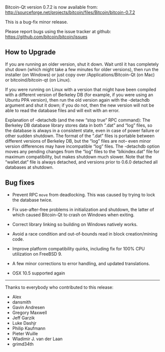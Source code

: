 Bitcoin-Qt version 0.7.2 is now available from:
<http://sourceforge.net/projects/bitcoin/files/Bitcoin/bitcoin-0.7.2>

This is a bug-fix minor release.

Please report bugs using the issue tracker at github:
<https://github.com/bitcoin/bitcoin/issues>

## How to Upgrade

If you are running an older version, shut it down. Wait until it has
completely shut down (which might take a few minutes for older versions), then
run the installer (on Windows) or just copy over /Applications/Bitcoin-Qt (on
Mac) or bitcoind/bitcoin-qt (on Linux).

If you were running on Linux with a version that might have been compiled with
a different version of Berkeley DB (for example, if you were using an Ubuntu
PPA version), then run the old version again with the -detachdb argument and
shut it down; if you do not, then the new version will not be able to read the
database files and will exit with an error.

Explanation of -detachdb (and the new “stop true” RPC command): The Berkeley
DB database library stores data in both “.dat” and “log” files, so the
database is always in a consistent state, even in case of power failure or
other sudden shutdown. The format of the “.dat” files is portable between
different versions of Berkeley DB, but the “log” files are not– even minor
version differences may have incompatible “log” files. The -detachdb option
moves any pending changes from the “log” files to the “blkindex.dat” file for
maximum compatibility, but makes shutdown much slower. Note that the
“wallet.dat” file is always detached, and versions prior to 0.6.0 detached all
databases at shutdown.

## Bug fixes

  * Prevent RPC `move` from deadlocking. This was caused by trying to lock the database twice.

  * Fix use-after-free problems in initialization and shutdown, the latter of which caused Bitcoin-Qt to crash on Windows when exiting.

  * Correct library linking so building on Windows natively works.

  * Avoid a race condition and out-of-bounds read in block creation/mining code.

  * Improve platform compatibility quirks, including fix for 100% CPU utilization on FreeBSD 9.

  * A few minor corrections to error handling, and updated translations.

  * OSX 10.5 supported again

* * *

Thanks to everybody who contributed to this release:

  * Alex
  * dansmith
  * Gavin Andresen
  * Gregory Maxwell
  * Jeff Garzik
  * Luke Dashjr
  * Philip Kaufmann
  * Pieter Wuille
  * Wladimir J. van der Laan
  * grimd34th

